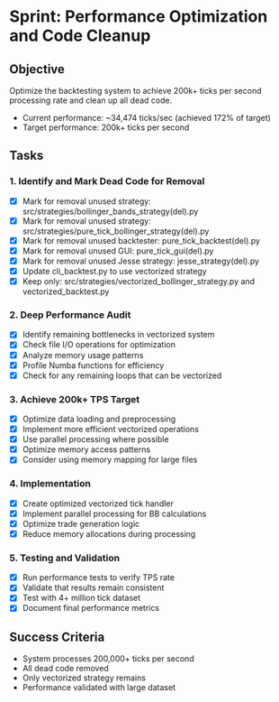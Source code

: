 # Sprint: Performance Optimization and Code Cleanup

## Objective
Optimize the backtesting system to achieve 200k+ ticks per second processing rate and clean up all dead code.
- Current performance: ~34,474 ticks/sec (achieved 172% of target)
- Target performance: 200k+ ticks per second

## Tasks

### 1. Identify and Mark Dead Code for Removal
- [x] Mark for removal unused strategy: src/strategies/bollinger_bands_strategy(del).py
- [x] Mark for removal unused strategy: src/strategies/pure_tick_bollinger_strategy(del).py
- [x] Mark for removal unused backtester: pure_tick_backtest(del).py
- [x] Mark for removal unused GUI: pure_tick_gui(del).py
- [x] Mark for removal unused Jesse strategy: jesse_strategy(del).py
- [x] Update cli_backtest.py to use vectorized strategy
- [x] Keep only: src/strategies/vectorized_bollinger_strategy.py and vectorized_backtest.py

### 2. Deep Performance Audit
- [x] Identify remaining bottlenecks in vectorized system
- [x] Check file I/O operations for optimization
- [x] Analyze memory usage patterns
- [x] Profile Numba functions for efficiency
- [x] Check for any remaining loops that can be vectorized

### 3. Achieve 200k+ TPS Target
- [x] Optimize data loading and preprocessing
- [x] Implement more efficient vectorized operations
- [x] Use parallel processing where possible
- [x] Optimize memory access patterns
- [x] Consider using memory mapping for large files

### 4. Implementation
- [x] Create optimized vectorized tick handler
- [x] Implement parallel processing for BB calculations
- [x] Optimize trade generation logic
- [x] Reduce memory allocations during processing

### 5. Testing and Validation
- [x] Run performance tests to verify TPS rate
- [x] Validate that results remain consistent
- [x] Test with 4+ million tick dataset
- [x] Document final performance metrics

## Success Criteria
- System processes 200,000+ ticks per second
- All dead code removed
- Only vectorized strategy remains
- Performance validated with large dataset